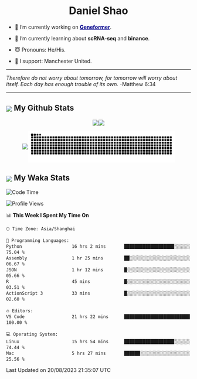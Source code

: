 

<h1 align="center">Daniel Shao</h1>

- 🐒 I’m currently working on <strong><a href="https://huggingface.co/ctheodoris/Geneformer" style="color: darkblue">Geneformer</a></strong>.

- 🥹 I’m currently learning about **scRNA-seq** and **binance**.

- 😇 Pronouns: He/His.

- 🦧 I support: Manchester United.

---

<i> Therefore do not worry about tomorrow, for tomorrow will worry about itself. Each day has enough trouble of its own. </i> -Matthew 6:34

---

<h2><img src="https://emojis.slackmojis.com/emojis/images/1579216111/7550/pikachu_wave.gif?1579216111" align="center" width="28" /> My Github Stats</h2>

<p align="center"><img align="center" src = "https://github-readme-stats.vercel.app/api?username=super-dainiu&show_icons=true&count_private=true&theme=tokyonight&hide=issues&line_height=30" width="400px"><img align="center" src = "https://github-readme-streak-stats.herokuapp.com/?user=super-dainiu&theme=tokyonight" width="400px"></p>

<p align="center"><img align="center" width="400px" src="https://github-readme-stats.vercel.app/api/top-langs/?username=super-dainiu&layout=compact&theme=tokyonight&hide=html,tex,jupyter%20notebook"><img align="center" width="400px" src="https://github.com/super-dainiu/super-dainiu/blob/output/github-contribution-grid-snake.svg"></p>

<h2><img src="https://emojis.slackmojis.com/emojis/images/1579216111/7550/pikachu_wave.gif?1579216111" align="center" width="28" /> My Waka Stats</h2>

<!--START_SECTION:waka-->
![Code Time](http://img.shields.io/badge/Code%20Time-292%20hrs%2020%20mins-blue)

![Profile Views](http://img.shields.io/badge/Profile%20Views-19-blue)

📊 **This Week I Spent My Time On** 

```text
🕑︎ Time Zone: Asia/Shanghai

💬 Programming Languages: 
Python                   16 hrs 2 mins       ███████████████████░░░░░░   75.04 % 
Assembly                 1 hr 25 mins        ██░░░░░░░░░░░░░░░░░░░░░░░   06.67 % 
JSON                     1 hr 12 mins        █░░░░░░░░░░░░░░░░░░░░░░░░   05.66 % 
R                        45 mins             █░░░░░░░░░░░░░░░░░░░░░░░░   03.51 % 
ActionScript 3           33 mins             █░░░░░░░░░░░░░░░░░░░░░░░░   02.60 % 

🔥 Editors: 
VS Code                  21 hrs 22 mins      █████████████████████████   100.00 % 

💻 Operating System: 
Linux                    15 hrs 54 mins      ███████████████████░░░░░░   74.44 % 
Mac                      5 hrs 27 mins       ██████░░░░░░░░░░░░░░░░░░░   25.56 % 
```


 Last Updated on 20/08/2023 21:35:07 UTC
<!--END_SECTION:waka-->
